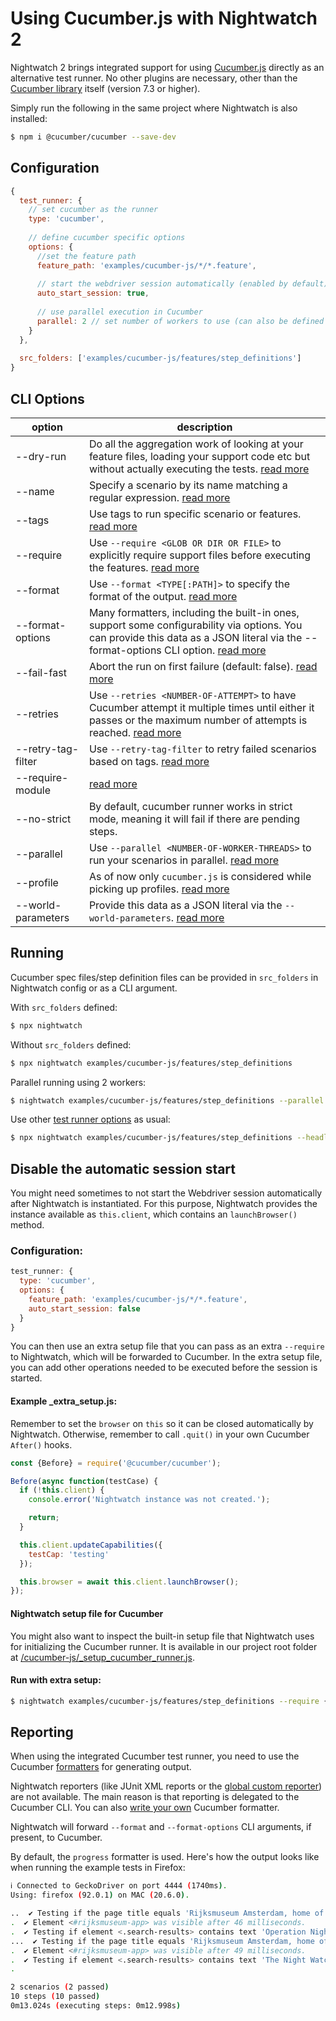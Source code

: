 # Using Cucumber.js with Nightwatch 2

Nightwatch 2 brings integrated support for using [Cucumber.js](https://cucumber.io/) directly as an alternative test runner. No other plugins are necessary, other than the [Cucumber library](https://www.npmjs.com/package/@cucumber/cucumber) itself (version 7.3 or higher). 

Simply run the following in the same project where Nightwatch is also installed:

```sh
$ npm i @cucumber/cucumber --save-dev
```


## Configuration
```js
{
  test_runner: {
    // set cucumber as the runner
    type: 'cucumber',  
      
    // define cucumber specific options  
    options: {
      //set the feature path
      feature_path: 'examples/cucumber-js/*/*.feature',
      
      // start the webdriver session automatically (enabled by default)
      auto_start_session: true,
    
      // use parallel execution in Cucumber  
      parallel: 2 // set number of workers to use (can also be defined in the cli as --parallel 2
    }
  },
  
  src_folders: ['examples/cucumber-js/features/step_definitions']
}
```

## CLI Options
| option             |  description |
|------------------------|------------------------------|
| --dry-run          | Do all the aggregation work of looking at your feature files, loading your support code etc but without actually executing the tests. [read more](https://github.com/cucumber/cucumber-js/blob/main/docs/dry_run.md)
| --name             | Specify a scenario by its name matching a regular expression. [read more](https://github.com/cucumber/cucumber-js/blob/main/docs/cli.md#running-specific-features)    
| --tags             | Use tags to run specific scenario or features. [read more](https://github.com/cucumber/cucumber-js/blob/main/docs/cli.md#tags)
| --require          | Use `--require <GLOB OR DIR OR FILE>` to explicitly require support files before executing the features. [read more](https://github.com/cucumber/cucumber-js/blob/main/docs/cli.md#requiring-support-files)
| --format           | Use `--format <TYPE[:PATH]>` to specify the format of the output. [read more](https://github.com/cucumber/cucumber-js/blob/main/docs/cli.md#formats)
| --format-options   | Many formatters, including the built-in ones, support some configurability via options. You can provide this data as a JSON literal via the --format-options CLI option. [read more](https://github.com/cucumber/cucumber-js/blob/main/docs/formatters.md#options)         
| --fail-fast        | Abort the run on first failure (default: false). [read more](https://github.com/cucumber/cucumber-js/blob/main/docs/cli.md#--fail-fast)        
| --retries            | Use `--retries <NUMBER-OF-ATTEMPT>` to have Cucumber attempt it multiple times until either it passes or the maximum number of attempts is reached. [read more](https://github.com/cucumber/cucumber-js/blob/main/docs/retry.md#retry)       
| --retry-tag-filter |  Use `--retry-tag-filter` to retry failed scenarios based on tags. [read more](https://github.com/cucumber/cucumber-js/blob/main/docs/retry.md#targeting-scenarios)
| --require-module   | [read more](https://github.com/cucumber/cucumber-js/blob/main/docs/cli.md#transpilation)
| --no-strict        | By default, cucumber runner works in strict mode, meaning it will fail if there are pending steps.         
| --parallel         | Use `--parallel <NUMBER-OF-WORKER-THREADS>` to run your scenarios in parallel. [read more](https://github.com/cucumber/cucumber-js/blob/main/docs/parallel.md#parallel)               
| --profile          | As of now only `cucumber.js` is considered while picking up profiles. [read more](https://github.com/cucumber/cucumber-js/blob/main/docs/profiles.md)        
| --world-parameters | Provide this data as a JSON literal via the `--world-parameters`. [read more](https://github.com/cucumber/cucumber-js/blob/main/docs/support_files/world.md#world-parameters)


## Running
Cucumber spec files/step definition files can be provided in `src_folders` in Nightwatch config or as a CLI argument.

With `src_folders` defined:

```sh
$ npx nightwatch 
```

Without `src_folders` defined:

```sh
$ npx nightwatch examples/cucumber-js/features/step_definitions 
```

Parallel running using 2 workers:

```sh
$ nightwatch examples/cucumber-js/features/step_definitions --parallel 2 
```

Use other [test runner options](https://nightwatchjs.org/guide/running-tests/command-line-options.html) as usual:

```sh
$ npx nightwatch examples/cucumber-js/features/step_definitions --headless
```

## Disable the automatic session start
You might need sometimes to not start the Webdriver session automatically after Nightwatch is instantiated. For this purpose, Nightwatch provides the instance available as `this.client`, which contains an `launchBrowser()` method.

### Configuration:
```js
test_runner: {
  type: 'cucumber',
  options: {
    feature_path: 'examples/cucumber-js/*/*.feature',
    auto_start_session: false
  }
}
```

You can then use an extra setup file that you can pass as an extra `--require` to Nightwatch, which will be forwarded to Cucumber. In the extra setup file, you can add other operations needed to be executed before the session is started.

#### Example _extra_setup.js:

Remember to set the `browser` on `this` so it can be closed automatically by Nightwatch. Otherwise, remember to call `.quit()` in your own Cucumber `After()` hooks. 

```js
const {Before} = require('@cucumber/cucumber');

Before(async function(testCase) {
  if (!this.client) {
    console.error('Nightwatch instance was not created.');

    return;
  }

  this.client.updateCapabilities({
    testCap: 'testing'
  });

  this.browser = await this.client.launchBrowser();
});
```

#### Nightwatch setup file for Cucumber

You might also want to inspect the built-in setup file that Nightwatch uses for initializing the Cucumber runner. It is available in our project root folder at [/cucumber-js/_setup_cucumber_runner.js](https://github.com/nightwatchjs/nightwatch/blob/v2/cucumber-js/_setup_cucumber_runner.js).

#### Run with extra setup:

```sh
$ nightwatch examples/cucumber-js/features/step_definitions --require {/full/path/to/_extra_setup.js}
```

## Reporting
When using the integrated Cucumber test runner, you need to use the Cucumber [formatters](https://github.com/cucumber/cucumber-js/blob/main/docs/formatters.md) for generating output.

Nightwatch reporters (like JUnit XML reports or the [global custom reporter](https://nightwatchjs.org/guide/extending-nightwatch/custom-reporter.html)) are not available. The main reason is that reporting is delegated to the Cucumber CLI. You can also [write your own](https://github.com/cucumber/cucumber-js/blob/main/docs/custom_formatters.md) Cucumber formatter.

Nightwatch will forward `--format` and `--format-options` CLI arguments, if present, to Cucumber.

By default, the `progress` formatter is used. Here's how the output looks like when running the example tests in Firefox:

```sh
ℹ Connected to GeckoDriver on port 4444 (1740ms).
Using: firefox (92.0.1) on MAC (20.6.0).

..  ✔ Testing if the page title equals 'Rijksmuseum Amsterdam, home of the Dutch masters' (4ms)
.  ✔ Element <#rijksmuseum-app> was visible after 46 milliseconds.
.  ✔ Testing if element <.search-results> contains text 'Operation Night Watch' (1994ms)
...  ✔ Testing if the page title equals 'Rijksmuseum Amsterdam, home of the Dutch masters' (8ms)
.  ✔ Element <#rijksmuseum-app> was visible after 49 milliseconds.
.  ✔ Testing if element <.search-results> contains text 'The Night Watch, Rembrandt van Rijn, 1642' (1427ms)
.

2 scenarios (2 passed)
10 steps (10 passed)
0m13.024s (executing steps: 0m12.998s)
```


